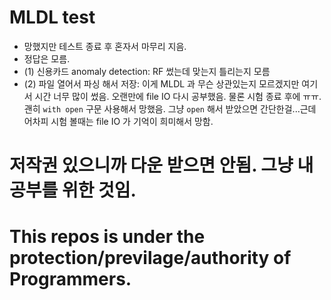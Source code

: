 # MLDL test
- 망했지만 테스트 종료 후 혼자서 마무리 지음.
- 정답은 모름.
- (1) 신용카드 anomaly detection: RF 썼는데 맞는지 틀리는지 모름
- (2) 파일 열어서 파싱 해서 저장: 이게 MLDL 과 무슨 상관있는지 모르겠지만 여기서 시간 너무 많이 썼음. 오랜만에 file IO 다시 공부했음. 물론 시험 종료 후에 ㅠㅠ. 괜히 `with open` 구문 사용해서 망했음. 그냥 `open` 해서 받았으면 간단한걸...근데 어차피 시험 볼때는 file IO 가 기억이 희미해서 망함.

# 저작권 있으니까 다운 받으면 안됨. 그냥 내 공부를 위한 것임.
# This repos is under the protection/previlage/authority of Programmers. 